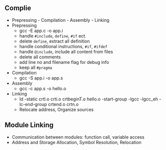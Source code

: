 
## Complie 
- Prepressing - Compilation - Assembly - Linking
- Prepressing
    - gcc -E app.c -o app.i
    - handle `#include`, `define`, `#if` ect.
    - delete `define`, extract all definition
    - handle conditional instructions, `#if`, `#ifdef`
    - handle `@include`, include all content from files
    - delete all comments
    - add line no and filename flag for debug info
    - keep all `#pragma`
- Compilation
    - gcc -S app.i -o app.s
- Assembly
    - gcc -c app.s -o hello.o
- Linking
    - ld -static crtl.o crti.o crtbeginT.o hello.o -start-group -lgcc -lgcc_eh -lc-end-group crtend.o crtn.o
    - Relocate address, Organize sources
## Module Linking
- Communication between modules: function call, variable access
- Address and Storage Allocation, Symbol Resolution, Relocation
